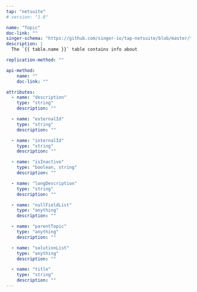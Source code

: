 ```yaml
---
tap: "netsuite"
# version: "1.0"

name: "Topic"
doc-link: ""
singer-schema: "https://github.com/singer-io/tap-netsuite/blob/master/tap_netsuite/schemas/Topic.json"
description: |
  The `{{ table.name }}` table contains info about 

replication-method: ""

api-method:
    name: ""
    doc-link: ""

attributes:
  - name: "description"
    type: "string"
    description: ""

  - name: "externalId"
    type: "string"
    description: ""

  - name: "internalId"
    type: "string"
    description: ""

  - name: "isInactive"
    type: "boolean, string"
    description: ""

  - name: "longDescription"
    type: "string"
    description: ""

  - name: "nullFieldList"
    type: "anything"
    description: ""

  - name: "parentTopic"
    type: "anything"
    description: ""

  - name: "solutionList"
    type: "anything"
    description: ""

  - name: "title"
    type: "string"
    description: ""
---
```

